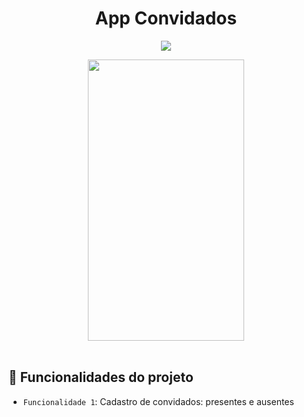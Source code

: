 <h1 align="center"> App Convidados </h1>
<p align="center">
<img src="http://img.shields.io/static/v1?label=STATUS&message=EM%20DESENVOLVIMENTO&color=GREEN&style=for-the-badge"/>
</p> 
<div align="middle">
<img src="https://user-images.githubusercontent.com/29150094/166585007-90e0003b-7968-41ed-b47d-e4ad652cdf5e.gif" width="250" height="450" /> 
</div> </br>
  
## :hammer: Funcionalidades do projeto

- `Funcionalidade 1`: Cadastro de convidados: presentes e ausentes


